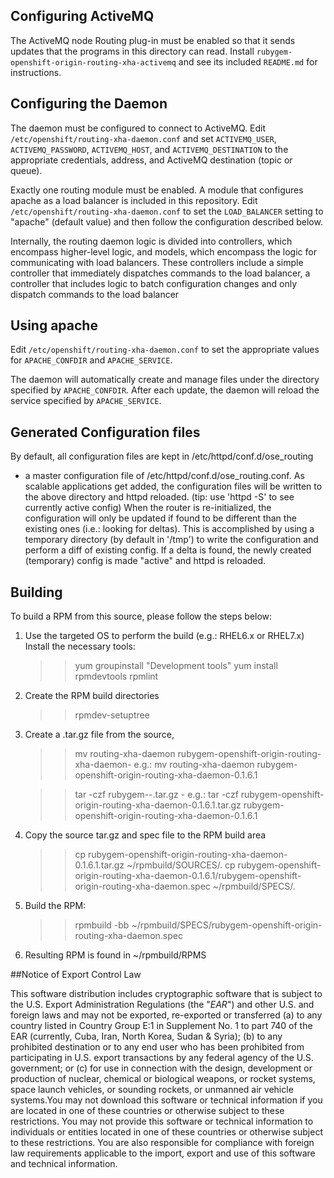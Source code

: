 Configuring ActiveMQ
--------------------

The ActiveMQ node Routing plug-in must be enabled so that it sends 
updates that the programs in this directory can read.  Install
`rubygem-openshift-origin-routing-xha-activemq` and see its included `README.md` for
instructions.


Configuring the Daemon
----------------------

The daemon must be configured to connect to ActiveMQ. Edit
`/etc/openshift/routing-xha-daemon.conf` and set `ACTIVEMQ_USER`,
`ACTIVEMQ_PASSWORD`, `ACTIVEMQ_HOST`, and `ACTIVEMQ_DESTINATION` to the
appropriate credentials, address, and ActiveMQ destination (topic or
queue).

Exactly one routing module must be enabled.  A module that configures apache
as a load balancer is included in this repository.  Edit `/etc/openshift/routing-xha-daemon.conf` 
to set the `LOAD_BALANCER` setting to "apache" (default value) and then 
follow the configuration described below.

Internally, the routing daemon logic is divided into controllers, which
encompass higher-level logic, and models, which encompass the logic for
communicating with load balancers.  These controllers include a simple
controller that immediately dispatches commands to the load balancer, a 
controller that includes logic to batch configuration changes
and only dispatch commands to the load balancer 


Using apache
------------

Edit `/etc/openshift/routing-xha-daemon.conf` to set the appropriate values for
`APACHE_CONFDIR` and `APACHE_SERVICE`.

The daemon will automatically create and manage 
files under the directory specified by `APACHE_CONFDIR`.  After each update, the
daemon will reload the service specified by `APACHE_SERVICE`.


Generated Configuration files 
-----------------------------

By default, all configuration files are kept in /etc/httpd/conf.d/ose_routing
+ a master configuration file of /etc/httpd/conf.d/ose_routing.conf. As scalable
applications get added, the configuration files will be written to the above
directory and httpd reloaded. (tip: use 'httpd -S' to see currently active config)
When the router is re-initialized, the configuration will only be updated if
found to be different than the existing ones (i.e.: looking for deltas). This 
is accomplished by using a temporary directory (by default in '/tmp') to write
the configuration and perform a diff of existing config. If a delta is found, the
newly created (temporary) config is made "active" and httpd is reloaded. 



Building 
--------

To build a RPM from this source, please follow the steps below:
1. Use the targeted OS to perform the build (e.g.: RHEL6.x or RHEL7.x)
   Install the necessary tools:

   >> yum groupinstall "Development tools"
   >> yum install rpmdevtools rpmlint

2. Create the RPM build directories

   >> rpmdev-setuptree

3. Create a .tar.gz file from the source, 

   >> mv routing-xha-daemon rubygem-openshift-origin-routing-xha-daemon-<version>
   e.g.: 
   >> mv routing-xha-daemon rubygem-openshift-origin-routing-xha-daemon-0.1.6.1

   >> tar -czf rubygem-<gem name>-<version>.tar.gz <source dir>-<version>
   e.g.:
   >> tar -czf rubygem-openshift-origin-routing-xha-daemon-0.1.6.1.tar.gz rubygem-openshift-origin-routing-xha-daemon-0.1.6.1

4. Copy the source tar.gz and spec file to the RPM build area

   >> cp rubygem-openshift-origin-routing-xha-daemon-0.1.6.1.tar.gz ~/rpmbuild/SOURCES/.
   >> cp rubygem-openshift-origin-routing-xha-daemon-0.1.6.1/rubygem-openshift-origin-routing-xha-daemon.spec ~/rpmbuild/SPECS/.

5. Build the RPM:
   >> rpmbuild -bb ~/rpmbuild/SPECS/rubygem-openshift-origin-routing-xha-daemon.spec

6. Resulting RPM is found in ~/rpmbuild/RPMS



##Notice of Export Control Law

This software distribution includes cryptographic software that is subject to the U.S. Export Administration Regulations (the "*EAR*") and other U.S. and foreign laws and may not be exported, re-exported or transferred (a) to any country listed in Country Group E:1 in Supplement No. 1 to part 740 of the EAR (currently, Cuba, Iran, North Korea, Sudan & Syria); (b) to any prohibited destination or to any end user who has been prohibited from participating in U.S. export transactions by any federal agency of the U.S. government; or (c) for use in connection with the design, development or production of nuclear, chemical or biological weapons, or rocket systems, space launch vehicles, or sounding rockets, or unmanned air vehicle systems.You may not download this software or technical information if you are located in one of these countries or otherwise subject to these restrictions. You may not provide this software or technical information to individuals or entities located in one of these countries or otherwise subject to these restrictions. You are also responsible for compliance with foreign law requirements applicable to the import, export and use of this software and technical information.
